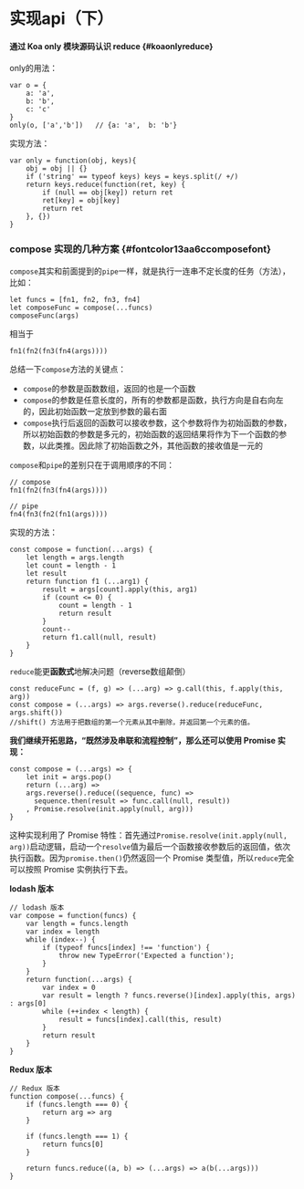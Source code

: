 # 实现api（下）

#### 通过 Koa only 模块源码认识 reduce {#koaonlyreduce}

only的用法：

```
var o = {
    a: 'a',
    b: 'b',
    c: 'c'
}
only(o, ['a','b'])   // {a: 'a',  b: 'b'}
```

实现方法：

```
var only = function(obj, keys){
    obj = obj || {}
    if ('string' == typeof keys) keys = keys.split(/ +/)
    return keys.reduce(function(ret, key) {
        if (null == obj[key]) return ret
        ret[key] = obj[key]
        return ret
    }, {})
}
```

### compose 实现的几种方案 {#fontcolor13aa6ccomposefont}

`compose`其实和前面提到的`pipe`一样，就是执行一连串不定长度的任务（方法），比如：

```
let funcs = [fn1, fn2, fn3, fn4]
let composeFunc = compose(...funcs)
composeFunc(args)
```

相当于

```
fn1(fn2(fn3(fn4(args))))
```

总结一下`compose`方法的关键点：

* `compose`的参数是函数数组，返回的也是一个函数
* `compose`的参数是任意长度的，所有的参数都是函数，执行方向是自右向左的，因此初始函数一定放到参数的最右面
* `compose`执行后返回的函数可以接收参数，这个参数将作为初始函数的参数，所以初始函数的参数是多元的，初始函数的返回结果将作为下一个函数的参数，以此类推。因此除了初始函数之外，其他函数的接收值是一元的

`compose`和`pipe`的差别只在于调用顺序的不同：

```
// compose
fn1(fn2(fn3(fn4(args))))

// pipe
fn4(fn3(fn2(fn1(args))))
```

实现的方法：

```
const compose = function(...args) {
    let length = args.length
    let count = length - 1
    let result
    return function f1 (...arg1) {
        result = args[count].apply(this, arg1)
        if (count <= 0) {
            count = length - 1
            return result
        }
        count--
        return f1.call(null, result)
    }
}
```

`reduce`能更**函数式**地解决问题（reverse数组颠倒）

```
const reduceFunc = (f, g) => (...arg) => g.call(this, f.apply(this, arg))
const compose = (...args) => args.reverse().reduce(reduceFunc, args.shift())
//shift() 方法用于把数组的第一个元素从其中删除，并返回第一个元素的值。
```

**我们继续开拓思路，“既然涉及串联和流程控制”，那么还可以使用 Promise 实现：**

```
const compose = (...args) => {
    let init = args.pop()
    return (...arg) => 
    args.reverse().reduce((sequence, func) => 
      sequence.then(result => func.call(null, result))
    , Promise.resolve(init.apply(null, arg)))
}
```

这种实现利用了 Promise 特性：首先通过`Promise.resolve(init.apply(null, arg))`启动逻辑，启动一个`resolve`值为最后一个函数接收参数后的返回值，依次执行函数。因为`promise.then()`仍然返回一个 Promise 类型值，所以`reduce`完全可以按照 Promise 实例执行下去。

**lodash 版本**

```
// lodash 版本
var compose = function(funcs) {
    var length = funcs.length
    var index = length
    while (index--) {
        if (typeof funcs[index] !== 'function') {
            throw new TypeError('Expected a function');
        }
    }
    return function(...args) {
        var index = 0
        var result = length ? funcs.reverse()[index].apply(this, args) : args[0]
        while (++index < length) {
            result = funcs[index].call(this, result)
        }
        return result
    }
}
```

**Redux 版本**

```
// Redux 版本
function compose(...funcs) {
    if (funcs.length === 0) {
        return arg => arg
    }

    if (funcs.length === 1) {
        return funcs[0]
    }

    return funcs.reduce((a, b) => (...args) => a(b(...args)))
}
```




